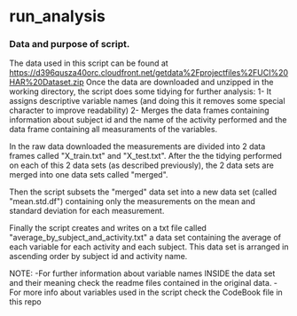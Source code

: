 # run_analysis

### Data and purpose of script.
The data used in this script can be found at https://d396qusza40orc.cloudfront.net/getdata%2Fprojectfiles%2FUCI%20HAR%20Dataset.zip 
Once the data are downloaded and unzipped in the working directory, the script does some tidying for further 
analysis:
1- It assigns descriptive variable names (and doing this it removes some special character to improve
   readability)
2- Merges the data frames containing information about subject id and the name of the activity
   performed and the data frame containing all measuraments of the variables.

In the raw data downloaded the measurements are divided into 2 data frames called "X_train.txt" and "X_test.txt".
After the the tidying performed on each of this 2 data sets (as described previously), the 2 data sets are merged into
one data sets called "merged". 

Then the script subsets the "merged" data set into a new data set (called "mean.std.df")
containing only the measurements on the mean and standard deviation for each measurement. 

Finally the script creates and writes on a txt file called "average_by_subject_and_activity.txt"  a data set
containing the average of each variable for each activity and each subject. This data set is arranged in 
ascending order by subject id and activity name.

NOTE:
-For further information about variable names INSIDE the data set and their meaning check the readme files contained in the original data.
-For more info about variables used in the script check the CodeBook file in this repo

